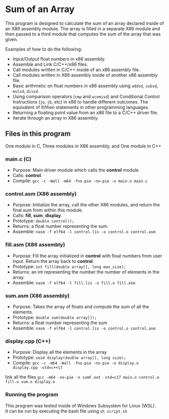 # Sum of an Array
This program is designed to calculate the sum of an array declared inside of an X86 assembly module. The array is filled in a separate X86
module and then passed to a third module that computes the sum of the array that was given.

Examples of how to do the following:
- Input/Output float numbers in x86 assembly.
- Assemble and Link C/C++/x86 files.
- Call modules written in C/C++ inside of an x86 assembly file.
- Call modules written in X86 assembly inside of another x86 assembly file.
- Basic arithmetic on float numbers in x86 assembly using `addsd`, `subsd`, `mulsd`, `divsd`.
- Using comparison operators (`cmp` and `ucomisd`) and Conditional Control Instructions (`je`, `jb`, etc) in x86 to handle different outcomes. The equivalent of if/then statements in other programming languages.
- Returning a floating point value from an x86 file to a C/C++ driver file.
- Iterate through an array in X86 assembly.

## Files in this program
One module in C, Three modules in X86 assembly, and One module in C++
### main.c (C)
- Purpose: Main driver module which calls the **control** module.
- Calls: **control**.
- Compile: `gcc -c -Wall -m64 -fno-pie -no-pie -o main.o main.c`
### control.asm (X86 assembly)
- Purpose: Initialize the array, call the other X86 modules, and return the final sum from within this module.
- Calls: **fill**, **sum**, **display**.
- Prototype: `double control();`
- Returns: a float number representing the sum.
- Assemble: `nasm -f elf64 -l control.lis -o control.o control.asm`
### fill.asm (X86 assembly)
- Purpose: Fill the array initialized in **control** with float numbers from user input. Return the array back to **control**.
- Prototype: `int fill(double array[], long max_size);`
- Returns: an int representing the number the number of elements in the array.
- Assemble: `nasm -f elf64 -l fill.lis -o fill.o fill.asm`
### sum.asm (X86 assembly)
- Purpose: Takes the array of floats and compute the sum of all the elements.
- Prototype: `double sum(double array[]);`
- Returns: a float number representing the sum
- Assemble: `nasm -f elf64 -l control.lis -o control.o control.asm`
### display.cpp (C++)
- Purpose: Display all the elements in the array
- Prototype: `void display(double array[], long size);`
- Compile: `gcc -c -m64 -Wall -fno-pie -no-pie -o display.o display.cpp -std=c++17`

link all the files `gcc -m64 -no-pie -o sumF.out -std=c17 main.o control.o fill.o sum.o display.o`

### Running the program
This program was tested inside of Windows Subsystem for Linux (WSL).  
It can be run by executing the bash file using `sh script.sh`
